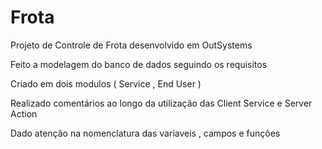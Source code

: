 # Frota
Projeto de  Controle  de  Frota desenvolvido em OutSystems 

Feito a  modelagem do banco de dados  seguindo  os  requisitos <p>
Criado  em  dois  modulos ( Service , End User )<p>
Realizado  comentários  ao  longo da utilização  das  Client Service e  Server  Action<p>
Dado  atenção  na  nomenclatura das  variaveis , campos e  funções<p>
